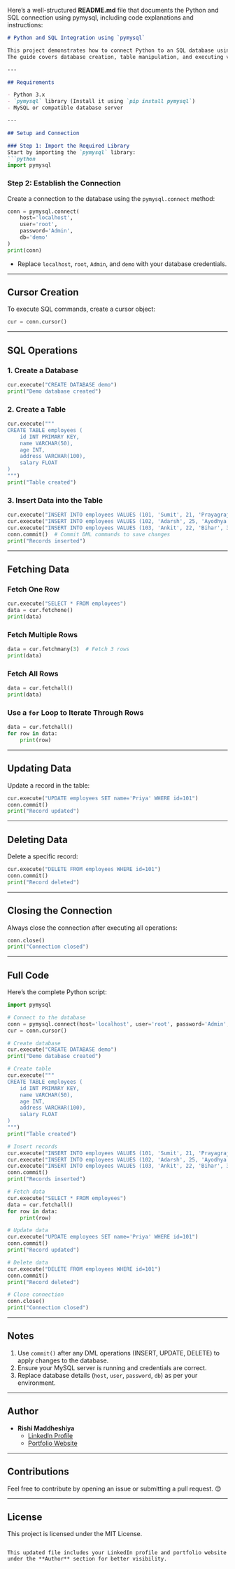 Here’s a well-structured **README.md** file that documents the Python and SQL connection using pymysql, including code explanations and instructions: 

```markdown
# Python and SQL Integration using `pymysql`

This project demonstrates how to connect Python to an SQL database using the `pymysql` library.  
The guide covers database creation, table manipulation, and executing various SQL commands from Python. 

---

## Requirements

- Python 3.x
- `pymysql` library (Install it using `pip install pymysql`)
- MySQL or compatible database server

---

## Setup and Connection

### Step 1: Import the Required Library
Start by importing the `pymysql` library:
```python
import pymysql
```

### Step 2: Establish the Connection
Create a connection to the database using the `pymysql.connect` method:
```python
conn = pymysql.connect(
    host='localhost', 
    user='root', 
    password='Admin', 
    db='demo'
)
print(conn)
```
- Replace `localhost`, `root`, `Admin`, and `demo` with your database credentials.

---

## Cursor Creation
To execute SQL commands, create a cursor object:
```python
cur = conn.cursor()
```

---

## SQL Operations

### 1. Create a Database
```python
cur.execute("CREATE DATABASE demo")
print("Demo database created")
```

### 2. Create a Table
```python
cur.execute("""
CREATE TABLE employees (
    id INT PRIMARY KEY, 
    name VARCHAR(50), 
    age INT, 
    address VARCHAR(100), 
    salary FLOAT
)
""")
print("Table created")
```

### 3. Insert Data into the Table
```python
cur.execute("INSERT INTO employees VALUES (101, 'Sumit', 21, 'Prayagraj', 3500)")
cur.execute("INSERT INTO employees VALUES (102, 'Adarsh', 25, 'Ayodhya', 3600)")
cur.execute("INSERT INTO employees VALUES (103, 'Ankit', 22, 'Bihar', 3700)")
conn.commit()  # Commit DML commands to save changes
print("Records inserted")
```

---

## Fetching Data

### Fetch One Row
```python
cur.execute("SELECT * FROM employees")
data = cur.fetchone()
print(data)
```

### Fetch Multiple Rows
```python
data = cur.fetchmany(3)  # Fetch 3 rows
print(data)
```

### Fetch All Rows
```python
data = cur.fetchall()
print(data)
```

### Use a `for` Loop to Iterate Through Rows
```python
data = cur.fetchall()
for row in data:
    print(row)
```

---

## Updating Data
Update a record in the table:
```python
cur.execute("UPDATE employees SET name='Priya' WHERE id=101")
conn.commit()
print("Record updated")
```

---

## Deleting Data
Delete a specific record:
```python
cur.execute("DELETE FROM employees WHERE id=101")
conn.commit()
print("Record deleted")
```

---

## Closing the Connection
Always close the connection after executing all operations:
```python
conn.close()
print("Connection closed")
```

---

## Full Code
Here’s the complete Python script:
```python
import pymysql

# Connect to the database
conn = pymysql.connect(host='localhost', user='root', password='Admin', db='demo')
cur = conn.cursor()

# Create database
cur.execute("CREATE DATABASE demo")
print("Demo database created")

# Create table
cur.execute("""
CREATE TABLE employees (
    id INT PRIMARY KEY, 
    name VARCHAR(50), 
    age INT, 
    address VARCHAR(100), 
    salary FLOAT
)
""")
print("Table created")

# Insert records
cur.execute("INSERT INTO employees VALUES (101, 'Sumit', 21, 'Prayagraj', 3500)")
cur.execute("INSERT INTO employees VALUES (102, 'Adarsh', 25, 'Ayodhya', 3600)")
cur.execute("INSERT INTO employees VALUES (103, 'Ankit', 22, 'Bihar', 3700)")
conn.commit()
print("Records inserted")

# Fetch data
cur.execute("SELECT * FROM employees")
data = cur.fetchall()
for row in data:
    print(row)

# Update data
cur.execute("UPDATE employees SET name='Priya' WHERE id=101")
conn.commit()
print("Record updated")

# Delete data
cur.execute("DELETE FROM employees WHERE id=101")
conn.commit()
print("Record deleted")

# Close connection
conn.close()
print("Connection closed")
```

---

## Notes
1. Use `commit()` after any DML operations (INSERT, UPDATE, DELETE) to apply changes to the database.
2. Ensure your MySQL server is running and credentials are correct.
3. Replace database details (`host`, `user`, `password`, `db`) as per your environment.

---

## Author
- **Rishi Maddheshiya**  
  - [LinkedIn Profile](https://www.linkedin.com/in/rishi-maddheshiya-020b14267/)  
  - [Portfolio Website](https://sites.google.com/view/rishi-portfolioo/home)  

---

## Contributions
Feel free to contribute by opening an issue or submitting a pull request. 😊

---

## License
This project is licensed under the MIT License.
```

This updated file includes your LinkedIn profile and portfolio website under the **Author** section for better visibility.
